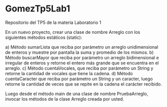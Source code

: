 # GomezTp5Lab1
Repositorio del TP5 de la materia Laboratorio 1

En un nuevo proyecto, crear una clase de nombre Arreglo con los siguientes métodos estáticos (static):

  a) Método sumarLista que reciba por parámetro un arreglo unidimensional de enteros y muestre por pantalla la suma y promedio de los mismos.
  b) Método buscarMayor que reciba por parámetro un arreglo bidimensional e irregular de enteros y retorne el entero más grande que se encuentra en el arreglo.
  c) Método cuentaVocales, que reciba por parámetro un String y retorne la cantidad de vocales que tiene la cadena.
  d) Método cuentaCaracter que reciba por parámetro un String y un caracter, luego retorne la cantidad de veces que se repite en la cadena el carácter recibido.

Luego desde el método main de una clase de nombre PruebaArreglo, invocar los métodos de la clase Arreglo creada por usted.
